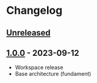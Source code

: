 # Changelog

## [Unreleased][unreleased]

## [1.0.0][] - 2023-09-12

- Workspace release
- Base architecture (fundament)

[unreleased]: https://github.com/astrohelm/astrocore/compare/release...HEAD
[1.0.0]: https://github.com/astrohelm/astrocore/releases/tag/release

